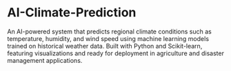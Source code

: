 # AI-Climate-Prediction
An AI-powered system that predicts regional climate conditions such as temperature, humidity, and wind speed using machine learning models trained on historical weather data. Built with Python and Scikit-learn, featuring visualizations and ready for deployment in agriculture and disaster management applications.
